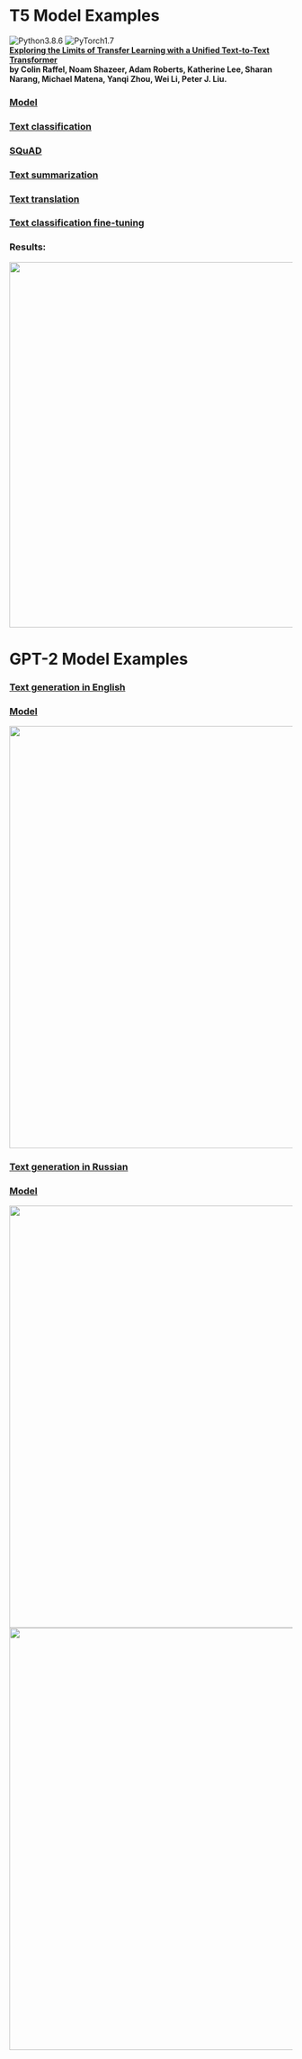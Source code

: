 # T5 Model Examples
![Python3.8.6](https://img.shields.io/badge/Python-3.8.6-blue.svg)
![PyTorch1.7](https://img.shields.io/badge/PyTorch-1.7-yellow.svg)  
**[Exploring the Limits of Transfer Learning with a Unified Text-to-Text Transformer](https://arxiv.org/pdf/1910.10683.pdf)  
by Colin Raffel, Noam Shazeer, Adam Roberts, Katherine Lee, Sharan Narang, Michael Matena, Yanqi Zhou, Wei Li, Peter J. Liu.**  
### [Model](https://huggingface.co/transformers/model_doc/t5.html)  
### [Text classification](https://github.com/dredwardhyde/t5-model-examples/blob/main/classification.py)  
### [SQuAD](https://github.com/dredwardhyde/t5-model-examples/blob/main/squad.py)  
### [Text summarization](https://github.com/dredwardhyde/t5-model-examples/blob/main/summarization.py)  
### [Text translation](https://github.com/dredwardhyde/t5-model-examples/blob/main/translation.py)  

### [Text classification fine-tuning](https://github.com/dredwardhyde/t5-model-examples/blob/main/classification_fine_tuning.py)  
### Results:
<img src="https://raw.githubusercontent.com/dredwardhyde/t5-model-examples/main/results.png" width="649"/>  

# GPT-2 Model Examples  
### [Text generation in English](https://github.com/dredwardhyde/t5-model-examples/blob/main/gpt2_openai_text_generator.py)  
### [Model](https://huggingface.co/transformers/model_doc/gpt2.html)  
<img src="https://raw.githubusercontent.com/dredwardhyde/t5-model-examples/main/english_text_generation.png" width="750"/>  

### [Text generation in Russian](https://github.com/dredwardhyde/t5-model-examples/blob/main/gpt2_sberbank_text_generator.py)  
### [Model](https://github.com/sberbank-ai/ru-gpts)  
<img src="https://raw.githubusercontent.com/dredwardhyde/t5-model-examples/main/two_plus_two.png" width="750"/>  
<img src="https://raw.githubusercontent.com/dredwardhyde/t5-model-examples/main/russian_text_generation.png" width="750"/>  
